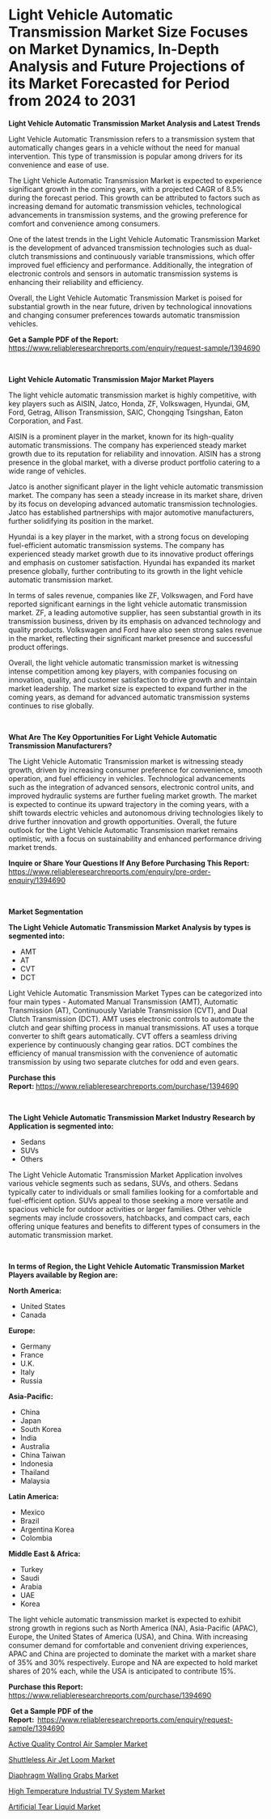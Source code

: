 <p><h1>Light Vehicle Automatic Transmission Market Size Focuses on Market Dynamics, In-Depth Analysis and Future Projections of its Market Forecasted for Period from 2024 to 2031</h1></p><p><strong>Light Vehicle Automatic Transmission Market Analysis and Latest Trends</strong></p>
<p><p>Light Vehicle Automatic Transmission refers to a transmission system that automatically changes gears in a vehicle without the need for manual intervention. This type of transmission is popular among drivers for its convenience and ease of use.</p><p>The Light Vehicle Automatic Transmission Market is expected to experience significant growth in the coming years, with a projected CAGR of 8.5% during the forecast period. This growth can be attributed to factors such as increasing demand for automatic transmission vehicles, technological advancements in transmission systems, and the growing preference for comfort and convenience among consumers.</p><p>One of the latest trends in the Light Vehicle Automatic Transmission Market is the development of advanced transmission technologies such as dual-clutch transmissions and continuously variable transmissions, which offer improved fuel efficiency and performance. Additionally, the integration of electronic controls and sensors in automatic transmission systems is enhancing their reliability and efficiency.</p><p>Overall, the Light Vehicle Automatic Transmission Market is poised for substantial growth in the near future, driven by technological innovations and changing consumer preferences towards automatic transmission vehicles.</p></p>
<p><strong>Get a Sample PDF of the Report:&nbsp;</strong> <a href="https://www.reliableresearchreports.com/enquiry/request-sample/1394690">https://www.reliableresearchreports.com/enquiry/request-sample/1394690</a></p>
<p>&nbsp;</p>
<p><strong>Light Vehicle Automatic Transmission Major Market Players</strong></p>
<p><p>The light vehicle automatic transmission market is highly competitive, with key players such as AISIN, Jatco, Honda, ZF, Volkswagen, Hyundai, GM, Ford, Getrag, Allison Transmission, SAIC, Chongqing Tsingshan, Eaton Corporation, and Fast. </p><p>AISIN is a prominent player in the market, known for its high-quality automatic transmissions. The company has experienced steady market growth due to its reputation for reliability and innovation. AISIN has a strong presence in the global market, with a diverse product portfolio catering to a wide range of vehicles.</p><p>Jatco is another significant player in the light vehicle automatic transmission market. The company has seen a steady increase in its market share, driven by its focus on developing advanced automatic transmission technologies. Jatco has established partnerships with major automotive manufacturers, further solidifying its position in the market.</p><p>Hyundai is a key player in the market, with a strong focus on developing fuel-efficient automatic transmission systems. The company has experienced steady market growth due to its innovative product offerings and emphasis on customer satisfaction. Hyundai has expanded its market presence globally, further contributing to its growth in the light vehicle automatic transmission market.</p><p>In terms of sales revenue, companies like ZF, Volkswagen, and Ford have reported significant earnings in the light vehicle automatic transmission market. ZF, a leading automotive supplier, has seen substantial growth in its transmission business, driven by its emphasis on advanced technology and quality products. Volkswagen and Ford have also seen strong sales revenue in the market, reflecting their significant market presence and successful product offerings.</p><p>Overall, the light vehicle automatic transmission market is witnessing intense competition among key players, with companies focusing on innovation, quality, and customer satisfaction to drive growth and maintain market leadership. The market size is expected to expand further in the coming years, as demand for advanced automatic transmission systems continues to rise globally.</p></p>
<p>&nbsp;</p>
<p><strong>What Are The Key Opportunities For Light Vehicle Automatic Transmission Manufacturers?</strong></p>
<p><p>The Light Vehicle Automatic Transmission market is witnessing steady growth, driven by increasing consumer preference for convenience, smooth operation, and fuel efficiency in vehicles. Technological advancements such as the integration of advanced sensors, electronic control units, and improved hydraulic systems are further fueling market growth. The market is expected to continue its upward trajectory in the coming years, with a shift towards electric vehicles and autonomous driving technologies likely to drive further innovation and growth opportunities. Overall, the future outlook for the Light Vehicle Automatic Transmission market remains optimistic, with a focus on sustainability and enhanced performance driving market trends.</p></p>
<p><strong>Inquire or Share Your Questions If Any Before Purchasing This Report:</strong> <a href="https://www.reliableresearchreports.com/enquiry/pre-order-enquiry/1394690">https://www.reliableresearchreports.com/enquiry/pre-order-enquiry/1394690</a></p>
<p>&nbsp;</p>
<p><strong>Market Segmentation</strong></p>
<p><strong>The Light Vehicle Automatic Transmission Market Analysis by types is segmented into:</strong></p>
<p><ul><li>AMT</li><li>AT</li><li>CVT</li><li>DCT</li></ul></p>
<p><p>Light Vehicle Automatic Transmission Market Types can be categorized into four main types - Automated Manual Transmission (AMT), Automatic Transmission (AT), Continuously Variable Transmission (CVT), and Dual Clutch Transmission (DCT). AMT uses electronic controls to automate the clutch and gear shifting process in manual transmissions. AT uses a torque converter to shift gears automatically. CVT offers a seamless driving experience by continuously changing gear ratios. DCT combines the efficiency of manual transmission with the convenience of automatic transmission by using two separate clutches for odd and even gears.</p></p>
<p><strong>Purchase this Report:&nbsp;</strong><a href="https://www.reliableresearchreports.com/purchase/1394690">https://www.reliableresearchreports.com/purchase/1394690</a></p>
<p>&nbsp;</p>
<p><strong>The Light Vehicle Automatic Transmission Market Industry Research by Application is segmented into:</strong></p>
<p><ul><li>Sedans</li><li>SUVs</li><li>Others</li></ul></p>
<p><p>The Light Vehicle Automatic Transmission Market Application involves various vehicle segments such as sedans, SUVs, and others. Sedans typically cater to individuals or small families looking for a comfortable and fuel-efficient option. SUVs appeal to those seeking a more versatile and spacious vehicle for outdoor activities or larger families. Other vehicle segments may include crossovers, hatchbacks, and compact cars, each offering unique features and benefits to different types of consumers in the automatic transmission market.</p></p>
<p>&nbsp;</p>
<p><strong>In terms of Region, the Light Vehicle Automatic Transmission Market Players available by Region are:</strong></p>
<p>
    <p> <strong> North America: </strong>
        <ul>
            <li>United States</li>
            <li>Canada</li>
        </ul>
        </p> 
    <p> <strong> Europe: </strong>
        <ul>
            <li>Germany</li>
            <li>France</li>
            <li>U.K.</li>
            <li>Italy</li>
            <li>Russia</li>
        </ul>
        </p> 
    <p> <strong> Asia-Pacific: </strong>
        <ul>
            <li>China</li>
            <li>Japan</li>
            <li>South Korea</li>
            <li>India</li>
            <li>Australia</li>
            <li>China Taiwan</li>
            <li>Indonesia</li>
            <li>Thailand</li>
            <li>Malaysia</li>
        </ul>
        </p> 
    <p> <strong> Latin America: </strong>
        <ul>
            <li>Mexico</li>
            <li>Brazil</li>
            <li>Argentina Korea</li>
            <li>Colombia</li>
        </ul>
        </p> 
    <p> <strong> Middle East & Africa: </strong>
        <ul>
            <li>Turkey</li>
            <li>Saudi</li>
            <li>Arabia</li>
            <li>UAE</li>
            <li>Korea</li>
        </ul>
    </p>
    </p>
<p><p>The light vehicle automatic transmission market is expected to exhibit strong growth in regions such as North America (NA), Asia-Pacific (APAC), Europe, the United States of America (USA), and China. With increasing consumer demand for comfortable and convenient driving experiences, APAC and China are projected to dominate the market with a market share of 35% and 30% respectively. Europe and NA are expected to hold market shares of 20% each, while the USA is anticipated to contribute 15%.</p></p>
<p><strong>Purchase this Report: </strong><a href="https://www.reliableresearchreports.com/purchase/1394690">https://www.reliableresearchreports.com/purchase/1394690</a></p>
<p>&nbsp;<strong>Get a Sample PDF of the Report:&nbsp;&nbsp;</strong><a href="https://www.reliableresearchreports.com/enquiry/request-sample/1394690">https://www.reliableresearchreports.com/enquiry/request-sample/1394690</a></p>
<p><strong></strong></p>
<p><p><a href="https://medium.com/p/a7073ee014ee/edit">Active Quality Control Air Sampler Market</a></p><p><a href="https://medium.com/p/d57cc1ebb4b1/edit">Shuttleless Air Jet Loom Market</a></p><p><a href="https://medium.com/p/121177adeed0/edit">Diaphragm Walling Grabs Market</a></p><p><a href="https://medium.com/p/fbc417837f1f/edit">High Temperature Industrial TV System Market</a></p><p><a href="https://github.com/pgtimber/Market-Research-Report-List-1/blob/main/artificial-tear-liquid-market.md">Artificial Tear Liquid Market</a></p></p>